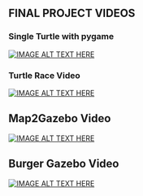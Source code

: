 ## FINAL PROJECT VIDEOS


### Single Turtle with pygame

[![IMAGE ALT TEXT HERE](http://img.youtube.com/-D9zRp7cfMI/0.jpg)](http://www.youtube.com/watch?v=-D9zRp7cfMI)



### Turtle Race Video


[![IMAGE ALT TEXT HERE](http://img.youtube.com/vi/x6qCkaBSujM/0.jpg)](http://www.youtube.com/watch?v=x6qCkaBSujM)


## Map2Gazebo Video


[![IMAGE ALT TEXT HERE](http://img.youtube.com/vi/_1ClWxvV4nY/0.jpg)](http://www.youtube.com/watch?v=_1ClWxvV4nY)


## Burger Gazebo Video 

[![IMAGE ALT TEXT HERE](http://img.youtube.com/vi/Z81-UthuRuA/0.jpg)](http://www.youtube.com/watch?v=Z81-UthuRuA)




